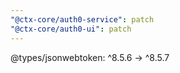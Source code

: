```yaml
---
"@ctx-core/auth0-service": patch
"@ctx-core/auth0-ui": patch
---
```


@types/jsonwebtoken: ^8.5.6 -> ^8.5.7
